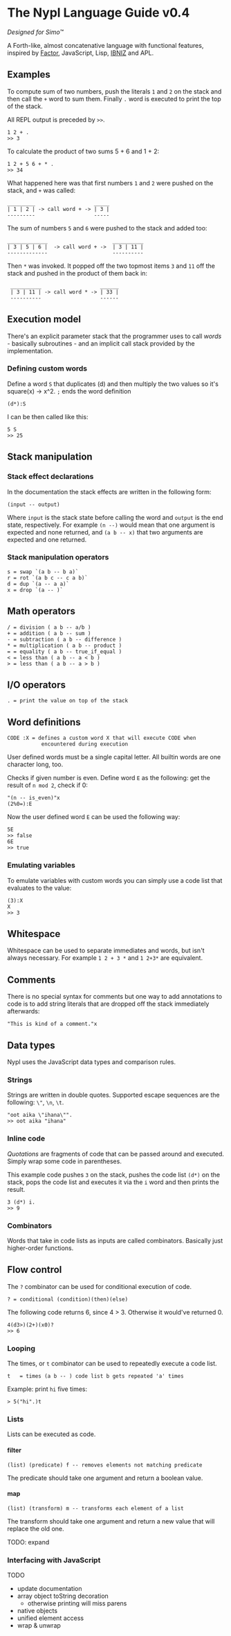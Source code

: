 # The Nypl Language Guide v0.4
*Designed for Simo™*

A Forth-like, almost concatenative language with functional features, inspired by [Factor](https://factorcode.org/), JavaScript, Lisp, [IBNIZ](http://pelulamu.net/ibniz/) and APL.

## Examples

To compute sum of two numbers, push the literals `1` and `2` on the stack and then call the `+` word to sum them. Finally `.` word is executed to print the top of the stack.

All REPL output is preceded by `>>`.

    1 2 + .
    >> 3


To calculate the product of two sums 5 + 6 and 1 + 2:

    1 2 + 5 6 + * .
    >> 34

What happened here was that first numbers `1` and `2` were pushed on the stack, and `+` was called:

    _________                   _____
    | 1 | 2 | -> call word + -> | 3 |
    ---------                   -----

The sum of numbers `5` and `6` were pushed to the stack and added too:

    _____________                     __________
    | 3 | 5 | 6 |  -> call word + ->  | 3 | 11 |
    -------------                     ----------

Then `*` was invoked. It popped off the two topmost items `3` and `11` off the stack and pushed in the product of them back in:

     __________                   ______
     | 3 | 11 | -> call word * -> | 33 |
     ----------                   ------

## Execution model

There's an explicit parameter stack that the programmer uses to call *words* - basically subroutines - and an implicit call stack provided by the implementation.

### Defining custom words

Define a word `S` that duplicates (d) and then multiply the two values
so it's square(x) -> x^2. `;` ends the word definition

    (d*):S

I can be then called like this:

    5 S
    >> 25


## Stack manipulation

### Stack effect declarations
In the documentation the stack effects are written in the following form:

    (input -- output)

Where `input` is the stack state before calling the word and `output` is the end state, respectively. For example `(n --)` would mean that one argument is expected and none returned, and `(a b -- x)` that two arguments are expected and one returned.

### Stack manipulation operators
    s = swap `(a b -- b a)`
    r = rot `(a b c -- c a b)`
    d = dup `(a -- a a)`
    x = drop `(a -- )`


## Math operators
    / = division ( a b -- a/b )
    + = addition ( a b -- sum )
    - = subtraction ( a b -- difference )
    * = multiplication ( a b -- product )
    = = equality ( a b -- true_if_equal )
    < = less than ( a b -- a < b )
    > = less than ( a b -- a > b )

## I/O operators

    . = print the value on top of the stack

## Word definitions

    CODE :X = defines a custom word X that will execute CODE when
               encountered during execution

User defined words must be a single capital letter. All builtin words are one character long, too.

Checks if given number is even.
Define word `E` as the following: get the result of `n mod 2`, check if 0:

    "(n -- is_even)"x
    (2%0=):E

Now the user defined word `E` can be used the following way:

    5E
    >> false
    6E
    >> true

### Emulating variables

To emulate variables with custom words you can simply use a code list that evaluates to the value:

    (3):X
    X
    >> 3


## Whitespace

Whitespace can be used to separate immediates and words, but isn't always necessary.
For example `1 2 + 3 *` and `1 2+3*` are equivalent.

## Comments

There is no special syntax for comments but one way to add annotations to code is to add string literals that are dropped off the stack immediately afterwards:

    "This is kind of a comment."x

## Data types

Nypl uses the JavaScript data types and comparison rules.

### Strings

Strings are written in double quotes. Supported escape sequences are the following: `\"`, `\n`, `\t`.


    "oot aika \"ihana\"".
    >> oot aika "ihana"


### Inline code

*Quotations* are fragments of code that can be passed around and executed. Simply wrap some code in parentheses.

This example code pushes `3` on the stack, pushes the code list `(d*)` on the stack, pops the code list and executes it via the `i` word and then prints the result.

    3 (d*) i.
    >> 9

### Combinators
Words that take in code lists as inputs are called combinators. Basically just higher-order functions.

## Flow control

The `?` combinator can be used for conditional execution of code.

    ? = conditional (condition)(then)(else)

The following code returns 6, since 4 > 3. Otherwise it would've returned 0.

    4(d3>)(2+)(x0)?
    >> 6


### Looping

The times, or `t` combinator can be used to repeatedly execute a code list.

    t   = times (a b -- ) code list b gets repeated 'a' times

Example: print `hi` five times:

    > 5("hi".)t


### Lists

Lists can be executed as code.

#### filter

    (list) (predicate) f -- removes elements not matching predicate

The predicate should take one argument and return a boolean value.

#### map

    (list) (transform) m -- transforms each element of a list

The transform should take one argument and return a new value that will replace the old one.

TODO: expand


### Interfacing with JavaScript

TODO

* update documentation
* array object toString decoration
    * otherwise printing will miss parens
* native objects
* unified element access
* wrap & unwrap

